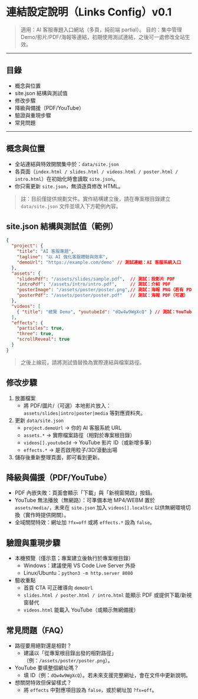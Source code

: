 # 連結設定說明（Links Config）v0.1

> 適用：AI 客服專題入口網站（多頁，純前端 partial）。
> 目的：集中管理 Demo/影片/PDF/海報等連結，初期使用測試連結，之後可一處修改全站生效。

---

## 目錄
- 概念與位置
- site.json 結構與測試值
- 修改步驟
- 降級與備援（PDF/YouTube）
- 驗證與重現步驟
- 常見問題

---

## 概念與位置
- 全站連結與特效開關集中於：`data/site.json`
- 各頁面（`index.html / slides.html / videos.html / poster.html / intro.html`）在初始化時會讀取 `site.json`。
- 你只需更新 `site.json`，無須逐頁修改 HTML。

> 註：目前僅提供規劃文件。實作結構建立後，請在專案根目錄建立 `data/site.json` 文件並填入下方範例內容。

## site.json 結構與測試值（範例）
```json
{
  "project": {
    "title": "AI 客服專題",
    "tagline": "以 AI 強化客服體驗與效率",
    "demoUrl": "https://example.com/demo" // 測試連結：AI 客服系統入口
  },
  "assets": {
    "slidesPdf": "/assets/slides/sample.pdf",  // 測試：投影片 PDF
    "introPdf": "/assets/intro/intro.pdf",     // 測試：介紹 PDF
    "posterImage": "/assets/poster/poster.png",// 測試：海報 PNG（若有 PDF 亦可）
    "posterPdf": "/assets/poster/poster.pdf"   // 測試：海報 PDF（可選）
  },
  "videos": [
    { "title": "總覽 Demo", "youtubeId": "dQw4w9WgXcQ" } // 測試：YouTube 影片 ID
  ],
  "effects": {
    "particles": true,
    "three": true,
    "scrollReveal": true
  }
}
```

> 之後上線前，請將測試值替換為實際連結與檔案路徑。

## 修改步驟
1. 放置檔案
   - 將 PDF/圖片/（可選）本地影片放入：`assets/slides|intro|poster|media` 等對應資料夾。
2. 更新 `data/site.json`
   - `project.demoUrl` → 你的 AI 客服系統 URL
   - `assets.*` → 實際檔案路徑（相對於專案根目錄）
   - `videos[].youtubeId` → YouTube 影片 ID（或新增多筆）
   - `effects.*` → 是否啟用粒子/3D/滾動出場
3. 儲存後重新整理頁面，即可看到更新。

## 降級與備援（PDF/YouTube）
- PDF 內嵌失敗：頁面會顯示「下載」與「新視窗開啟」按鈕。
- YouTube 無法播放（無網路）：可準備本地 MP4/WEBM 置於 `assets/media/`，未來在 `site.json` 加入 `videos[].localSrc` 以供無網環境切換（實作時提供開關）。
- 全域關閉特效：網址加 `?fx=off` 或將 `effects.*` 設為 `false`。

## 驗證與重現步驟
- 本機預覽（僅示意；專案建立後執行於專案根目錄）
  - Windows：建議使用 VS Code Live Server 外掛
  - Linux/Ubuntu：`python3 -m http.server 8080`
- 驗收重點
  - 首頁 CTA 可正確導向 `demoUrl`
  - `slides.html / poster.html / intro.html` 能顯示 PDF 或提供下載/新視窗替代
  - `videos.html` 能載入 YouTube（或顯示無網備援）

## 常見問題（FAQ）
- 路徑要用絕對還是相對？
  - 建議以「從專案根目錄出發的相對路徑」（例：`/assets/poster/poster.png`）。
- YouTube 要填整個網址嗎？
  - 填 ID（例：`dQw4w9WgXcQ`）。若未來支援完整網址，會在文件中更新說明。
- 想關閉特效但保留樣式？
  - 將 `effects` 中對應項目設為 `false`，或於網址加 `?fx=off`。
